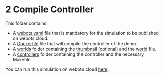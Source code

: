 # 2 Compile Controller
This folder contains:
 - A [webots.yaml](webots.yaml) file that is mandatory for the simulation to be published on webots.cloud.
 - A [Dockerfile](Dockerfile) file that will compile the controller of the demo.
 - A [worlds](worlds) folder containing the [thumbnail](worlds/.spot.jpg) (optional) and the [world](worlds/spot.wbt) file.
 - A [controllers](controllers) folder containing the controller and the necessary Makefile.

You can run this simulation on webots.cloud [here](https://webots.cloud/run?version=R2022b&url=https://github.com/cyberbotics/webots-cloud-simulation-demos/blob/main/2_compile_controller/worlds/spot.wbt).
